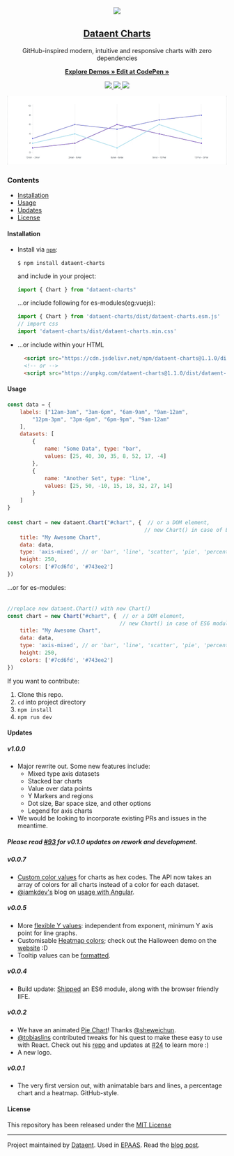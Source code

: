 <div align="center">
    <img src="https://github.com/dataent/design/blob/master/logos/logo-2019/dataent-charts-logo.png" height="128">
    <a href="https://dataent.github.io/charts">
        <h2>Dataent Charts</h2>
    </a>
    <p align="center">
        <p>GitHub-inspired modern, intuitive and responsive charts with zero dependencies</p>
        <a href="https://dataent.github.io/charts">
            <b>Explore Demos » </b>
        </a>
        <a href="https://codepen.io/pratu16x7/pen/wjKBoq">
            <b> Edit at CodePen »</b>
        </a>
    </p>
</div>

<p align="center">
    <a href="https://travis-ci.org/dataent/charts">
        <img src="https://img.shields.io/travis/dataent/charts.svg?style=flat-square">
    </a>
    <a href="http://github.com/dataent/charts/tree/master/dist/js/dataent-charts.min.iife.js">
        <img src="http://img.badgesize.io/dataent/charts/master/dist/dataent-charts.min.iife.js.svg?compression=gzip">
    </a>
    <a href="https://travis-ci.org/dataent/charts">
        <img src="https://img.shields.io/travis/dataent/charts.svg?style=flat-square">
    </a>
</p>

<p align="center">
    <a href="https://dataent.github.io/charts">
        <img src=".github/example.gif">
    </a>
</p>

### Contents
* [Installation](#installation)
* [Usage](#usage)
* [Updates](#updates)
* [License](#license)

#### Installation
* Install via [`npm`](https://www.npmjs.com/get-npm):

  ```console
  $ npm install dataent-charts
  ```

  and include in your project:
  ```js
  import { Chart } from "dataent-charts"
  ```

  ...or include following for es-modules(eg:vuejs):
  ```js
  import { Chart } from 'dataent-charts/dist/dataent-charts.esm.js'
  // import css
  import 'dataent-charts/dist/dataent-charts.min.css'
  ```

* ...or include within your HTML

  ```html
    <script src="https://cdn.jsdelivr.net/npm/dataent-charts@1.1.0/dist/dataent-charts.min.iife.js"></script>
    <!-- or -->
    <script src="https://unpkg.com/dataent-charts@1.1.0/dist/dataent-charts.min.iife.js"></script>
  ```

#### Usage
```js
const data = {
    labels: ["12am-3am", "3am-6pm", "6am-9am", "9am-12am",
        "12pm-3pm", "3pm-6pm", "6pm-9pm", "9am-12am"
    ],
    datasets: [
        {
            name: "Some Data", type: "bar",
            values: [25, 40, 30, 35, 8, 52, 17, -4]
        },
        {
            name: "Another Set", type: "line",
            values: [25, 50, -10, 15, 18, 32, 27, 14]
        }
    ]
}

const chart = new dataent.Chart("#chart", {  // or a DOM element,
                                            // new Chart() in case of ES6 module with above usage
    title: "My Awesome Chart",
    data: data,
    type: 'axis-mixed', // or 'bar', 'line', 'scatter', 'pie', 'percentage'
    height: 250,
    colors: ['#7cd6fd', '#743ee2']
})
```

...or for es-modules:
```js

//replace new dataent.Chart() with new Chart()
const chart = new Chart("#chart", {  // or a DOM element,
                                    // new Chart() in case of ES6 module with above usage
    title: "My Awesome Chart",
    data: data,
    type: 'axis-mixed', // or 'bar', 'line', 'scatter', 'pie', 'percentage'
    height: 250,
    colors: ['#7cd6fd', '#743ee2']
})
```


If you want to contribute:

1. Clone this repo.
2. `cd` into project directory
3. `npm install`
4. `npm run dev`

#### Updates

##### v1.0.0
- Major rewrite out. Some new features include:
    - Mixed type axis datasets
    - Stacked bar charts
    - Value over data points
    - Y Markers and regions
    - Dot size, Bar space size, and other options
    - Legend for axis charts
- We would be looking to incorporate existing PRs and issues in the meantime.

##### Please read [#93](https://github.com/dataent/charts/issues/93) for v0.1.0 updates on rework and development.

##### v0.0.7
- [Custom color values](https://github.com/dataent/charts/pull/71) for charts as hex codes. The API now takes an array of colors for all charts instead of a color for each dataset.
- [@iamkdev's](https://github.com/iamkdev) blog on [usage with Angular](https://medium.com/@iamkdev/dataent-charts-with-angular-c9c5dd075d9f).

##### v0.0.5
- More [flexible Y values](https://github.com/dataent/charts/commit/3de049c451194dcd8e61ff91ceeb998ce131c709): independent from exponent, minimum Y axis point for line graphs.
- Customisable [Heatmap colors](https://github.com/dataent/charts/pull/53); check out the Halloween demo on the [website](https://dataent.github.io/charts) :D
- Tooltip values can be [formatted](https://github.com/dataent/charts/commit/e3d9ed0eae14b65044dca0542cdd4d12af3f2b44).

##### v0.0.4
- Build update: [Shipped](https://github.com/dataent/charts/pull/35) an ES6 module, along with the browser friendly IIFE.

##### v0.0.2
- We have an animated [Pie Chart](https://github.com/dataent/charts/issues/29)! Thanks [@sheweichun](https://github.com/sheweichun).
- [@tobiaslins](https://github.com/tobiaslins) contributed tweaks for his quest to make these easy to use with React. Check out his [repo](https://github.com/tobiaslins/dataent-charts-react-example) and updates at [#24](https://github.com/dataent/charts/issues/24) to learn more :)
- A new logo.

##### v0.0.1
- The very first version out, with animatable bars and lines, a percentage chart and a heatmap. GitHub-style.

#### License
This repository has been released under the [MIT License](LICENSE)

------------------
Project maintained by [Dataent](https://epaas.xyz).
Used in [EPAAS](https://epaas.xyz). Read the [blog post](https://medium.com/@pratu16x7/so-we-decided-to-create-our-own-charts-a95cb5032c97).

